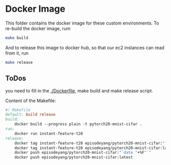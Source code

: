 # Docker Image

This folder contains the docker image for these custom environments. To re-build the docker image, rum

```bash
make build
```

And to release this image to docker hub, so that our ec2 instances can read from it, run

```bash
make release
```

## ToDos

you need to fill in the [./Dockerfile](Dockerfile),  make build and make release script.



Content of the Makefile:

```makefile
#! Makefile
default: build release
build:
	docker build --progress plain -t pytorch20-mnist-cifar .
run:
	docker run instant-feature-t20
release:
	docker tag instant-feature-t20 episodeyang/pytorch20-mnist-cifar:"`date "+%F"`"
	docker tag instant-feature-t20 episodeyang/pytorch20-mnist-cifar:latest
	docker push episodeyang/pytorch20-mnist-cifar:"`date "+%F"`"
	docker push episodeyang/pytorch20-mnist-cifar:latest

```

